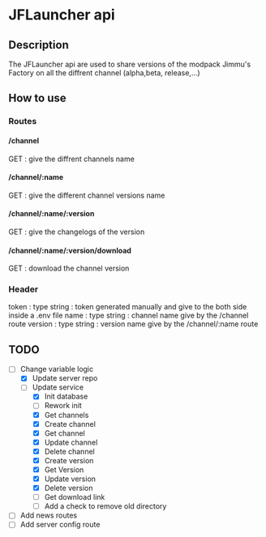 # JFLauncher api

## Description

The JFLauncher api are used to share versions of the modpack Jimmu's Factory on all the diffrent channel (alpha,beta, release,...)

## How to use

### Routes

#### /channel

GET : give the diffrent channels name

#### /channel/:name

GET : give the different channel versions name

#### /channel/:name/:version

GET : give the changelogs of the version

#### /channel/:name/:version/download

GET : download the channel version

### Header

token : type string : token generated manually and give to the both side inside a .env file
name : type string : channel name give by the /channel route
version : type string : version name give by the /channel/:name route


## TODO

- [ ] Change variable logic
  - [x] Update server repo
  - [ ] Update service
    - [x] Init database
    - [ ] Rework init
    - [x] Get channels
    - [x] Create channel
    - [x] Get channel
    - [x] Update channel
    - [x] Delete channel
    - [x] Create version
    - [x] Get Version
    - [x] Update version
    - [x] Delete version
    - [ ] Get download link
    - [ ] Add a check to remove old directory
- [ ] Add news routes
- [ ] Add server config route
